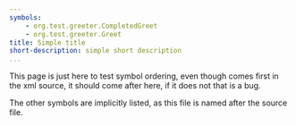 ```yaml
---
symbols:
    - org.test.greeter.CompletedGreet
    - org.test.greeter.Greet
title: Simple title
short-description: simple short description
...
```


This page is just here to test symbol ordering, even though [](org.test.greeter.Greet) comes first in the xml source, it should come after [](org.test.greeter.CompletedGreet) here, if it does not that is a bug.

The other symbols are implicitly listed, as this file is named after the source file.
